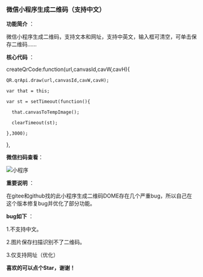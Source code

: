 ###  **微信小程序生成二维码（支持中文）** 
 **功能简介** ：

微信小程序生成二维码，支持文本和网址，支持中英文，输入框可清空，可单击保存二维码......


**核心代码** ：

 createQrCode:function(url,canvasId,cavW,cavH){
    
    QR.qrApi.draw(url,canvasId,cavW,cavH);

    var that = this;
    
    var st = setTimeout(function(){

      that.canvasToTempImage();

      clearTimeout(st);
    
    },3000);
    
  },


 **微信扫码查看**：

![小程序](https://user-images.githubusercontent.com/42396365/207815372-805f0920-4b3c-4243-98f9-02691a1098bb.jpg)



 **重要说明** ：

 在gitee和github找的此小程序生成二维码DOME存在几个严重bug，所以自己在这个版本修复bug并优化了部分功能。



  **bug如下** ：

 1.不支持中文。

 2.图片保存扫描识别不了二维码。

 3.仅支持网址（优化）

  **喜欢的可以点个Star，谢谢！** 

